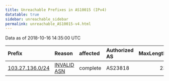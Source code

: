```yaml
---
title: Unreachable Prefixes in AS10015 (IPv4)
datatable: true
sidebar: unreachable_sidebar
permalink: unreachable_AS10015-v4.html
---
```


Data as of 2018-10-16 14:35:00 UTC


<div class="datatable-begin"></div>

| Prefix                                                   | Reason                                                                                                 | affected   | Authorized AS   |   MaxLength | Anchor                                       |   unreachable /24s |
|:---------------------------------------------------------|:-------------------------------------------------------------------------------------------------------|:-----------|:----------------|------------:|:---------------------------------------------|-------------------:|
| [103.27.136.0/24](https://stat.ripe.net/103.27.136.0/24) | [INVALID ASN](https://rpki-validator.ripe.net/announcement-preview?asn=AS10015&prefix=103.27.136.0/24) | complete   | AS23818         |          23 | [APNIC](unreachable_APNIC_RPKI_Root-v4.html) |                  1 |

<div class="datatable-end"></div>